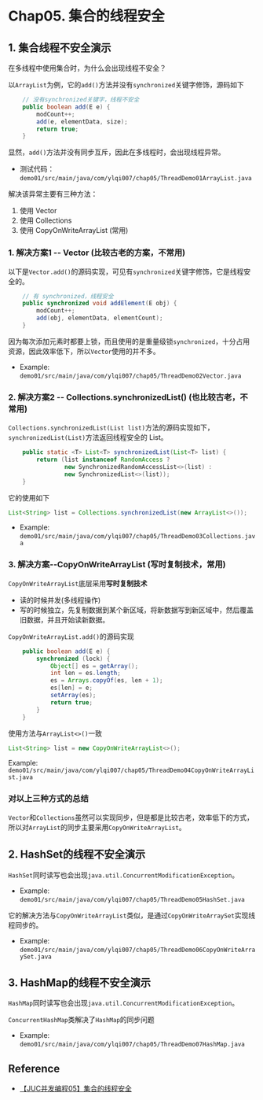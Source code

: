 # Chap05. 集合的线程安全

## 1. 集合线程不安全演示
在多线程中使用集合时，为什么会出现线程不安全？

以`ArrayList`为例，它的`add()`方法并没有`synchronized`关键字修饰，源码如下
```java
    // 没有synchronized关键字，线程不安全
    public boolean add(E e) {
        modCount++;
        add(e, elementData, size);
        return true;
    }
```
显然，`add()`方法并没有同步互斥，因此在多线程时，会出现线程异常。
* 测试代码：`demo01/src/main/java/com/ylqi007/chap05/ThreadDemo01ArrayList.java`

解决该异常主要有三种方法：
1. 使用 Vector
2. 使用 Collections
3. 使用 CopyOnWriteArrayList (常用)


### 1. 解决方案1 -- Vector (比较古老的方案，不常用)
以下是`Vector.add()`的源码实现，可见有`synchronized`关键字修饰，它是线程安全的。
```java
    // 有 synchronized，线程安全
    public synchronized void addElement(E obj) {
        modCount++;
        add(obj, elementData, elementCount);
    }
```
因为每次添加元素时都要上锁，而且使用的是重量级锁`synchronized`，十分占用资源，因此效率低下，所以`Vector`使用的并不多。
* Example: `demo01/src/main/java/com/ylqi007/chap05/ThreadDemo02Vector.java`


### 2. 解决方案2 -- Collections.synchronizedList() (也比较古老，不常用)
`Collections.synchronizedList(List list)`方法的源码实现如下，`synchronizedList(List)`方法返回线程安全的 List。
```java
    public static <T> List<T> synchronizedList(List<T> list) {
        return (list instanceof RandomAccess ?
                new SynchronizedRandomAccessList<>(list) :
                new SynchronizedList<>(list));
    }
```
它的使用如下
```java
List<String> list = Collections.synchronizedList(new ArrayList<>());
```
* Example: `demo01/src/main/java/com/ylqi007/chap05/ThreadDemo03Collections.java`


### 3. 解决方案--CopyOnWriteArrayList (写时复制技术，常用)
`CopyOnWriteArrayList`底层采用**写时复制技术**
* 读的时候并发(多线程操作)
* 写的时候独立，先复制数据到某个新区域，将新数据写到新区域中，然后覆盖旧数据，并且开始读新数据。

`CopyOnWriteArrayList.add()`的源码实现
```java
    public boolean add(E e) {
        synchronized (lock) {
            Object[] es = getArray();
            int len = es.length;
            es = Arrays.copyOf(es, len + 1);
            es[len] = e;
            setArray(es);
            return true;
        }
    }
```
使用方法与`ArrayList<>()`一致
```java
List<String> list = new CopyOnWriteArrayList<>();
```
Example: `demo01/src/main/java/com/ylqi007/chap05/ThreadDemo04CopyOnWriteArrayList.java`

### 对以上三种方式的总结
`Vector`和`Collections`虽然可以实现同步，但是都是比较古老，效率低下的方式，所以对`ArrayList`的同步主要采用`CopyOnWriteArrayList`。


## 2. HashSet的线程不安全演示
`HashSet`同时读写也会出现`java.util.ConcurrentModificationException`。
* Example: `demo01/src/main/java/com/ylqi007/chap05/ThreadDemo05HashSet.java`

它的解决方法与`CopyOnWriteArrayList`类似，是通过`CopyOnWriteArraySet`实现线程同步的。
* Example: `demo01/src/main/java/com/ylqi007/chap05/ThreadDemo06CopyOnWriteArraySet.java`


## 3. HashMap的线程不安全演示
`HashMap`同时读写也会出现`java.util.ConcurrentModificationException`。

`ConcurrentHashMap`类解决了`HashMap`的同步问题
* Example: `demo01/src/main/java/com/ylqi007/chap05/ThreadDemo07HashMap.java`


## Reference
* [【JUC并发编程05】集合的线程安全](https://blog.csdn.net/xt199711/article/details/122760641?spm=1001.2014.3001.5501)